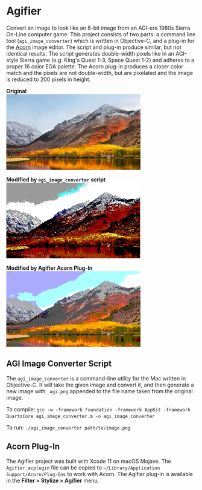 # Agifier
Convert an image to look like an 8-bit image from an AGI-era 1980s Sierra On-Line computer game.  This project consists of two parts: a command line tool (`agi_image_converter`) which is written in Objective-C, and a plug-in for the [Acorn](https://flyingmeat.com/acorn/) image editor.  The script and plug-in produce similar, but not identical results.  The script generates double-width pixels like in an AGI-style Sierra game (e.g. King's Quest 1-3, Space Quest 1-2) and adheres to a proper 16 color EGA palette.  The Acorn plug-in produces a closer color match and the pixels are not double-width, but are pixelated and the image is reduced to 200 pixels in height.

**Original**  
!["Original High Sierra Image"](images/High-Sierra-Small.jpg "Original High Sierra Image")

**Modified by `agi_image_converter` script**  
!["Modified High Sierra Image - agi_image_converter script"](images/High-Sierra_agi.png "Modified High Sierra Image - agi_image_converter script")

**Modified by Agifier Acorn Plug-In**  
!["Modified High Sierra Image - Agifier Plug-In"](images/High-Sierra_Closer_EGA_Colors.png "Modified High Sierra Image - Agifier Plug-In")


## AGI Image Converter Script

The `agi_image_converter` is a command-line utility for the Mac written in Objective-C.  It will take the given image and convert it, and then generate a new image with `_agi.png` appended to the file name taken from the original image.

To compile: `gcc -w -framework Foundation -framework AppKit -framework QuartzCore agi_image_converter.m -o agi_image_converter`

To run: `./agi_image_converter path/to/image.png`

## Acorn Plug-In

The Agifier project was built with Xcode 11 on macOS Mojave.  The `Agifier.acplugin` file can be copied to `~/Library/Application Support/Acorn/Plug-Ins` to work with Acorn.  The Agifier plug-in is available in the **Filter > Stylize > Agifier** menu.

